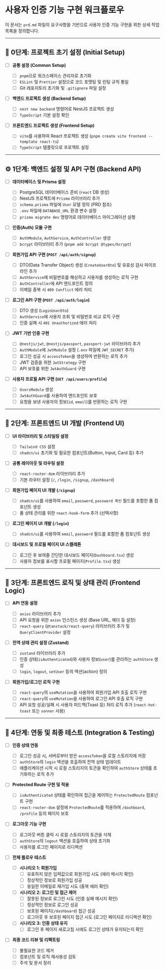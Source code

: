 # 사용자 인증 기능 구현 워크플로우

이 문서는 `prd.md` 파일의 요구사항을 기반으로 사용자 인증 기능 구현을 위한 상세 작업 목록을 정의합니다.

---

## 🏁 0단계: 프로젝트 초기 설정 (Initial Setup)

- [ ] **공통 설정 (Common Setup)**

  - [ ] `pnpm`으로 워크스페이스 관리자로 초기화
  - [ ] `ESLint` 및 `Prettier` 설정으로 코드 포맷팅 및 린팅 규칙 통일
  - [ ] Git 레포지토리 초기화 및 `.gitignore` 파일 설정

- [ ] **백엔드 프로젝트 생성 (Backend Setup)**

  - [ ] `nest new backend` 명령어로 NestJS 프로젝트 생성
  - [ ] `TypeScript` 기본 설정 확인

- [ ] **프론트엔드 프로젝트 생성 (Frontend Setup)**
  - [ ] `vite`를 사용하여 React 프로젝트 생성 (`pnpm create vite frontend --template react-ts`)
  - [ ] `TypeScript` 템플릿으로 프로젝트 설정

---

## ⚙️ 1단계: 백엔드 설정 및 API 구현 (Backend API)

- [ ] **데이터베이스 및 Prisma 설정**

  - [ ] PostgreSQL 데이터베이스 준비 (`react` DB 생성)
  - [ ] NestJS 프로젝트에 `Prisma` 라이브러리 추가
  - [ ] `schema.prisma` 파일에 `User` 모델 정의 (PRD 참조)
  - [ ] `.env` 파일에 `DATABASE_URL` 환경 변수 설정
  - [ ] `prisma migrate dev` 명령어로 데이터베이스 마이그레이션 실행

- [ ] **인증(Auth) 모듈 구현**

  - [ ] `AuthModule`, `AuthService`, `AuthController` 생성
  - [ ] `bcrypt` 라이브러리 추가 (`pnpm add bcrypt @types/bcrypt`)

- [ ] **회원가입 API 구현 (`POST /api/auth/signup`)**

  - [ ] DTO(Data Transfer Object) 생성 (`CreateUserDto`) 및 유효성 검사 파이프라인 추가
  - [ ] `AuthService`에 비밀번호를 해싱하고 사용자를 생성하는 로직 구현
  - [ ] `AuthController`에 API 엔드포인트 정의
  - [ ] 이메일 중복 시 `409 Conflict` 에러 처리

- [ ] **로그인 API 구현 (`POST /api/auth/login`)**

  - [ ] DTO 생성 (`LoginUserDto`)
  - [ ] `AuthService`에 사용자 조회 및 비밀번호 비교 로직 구현
  - [ ] 인증 실패 시 `401 Unauthorized` 에러 처리

- [ ] **JWT 기반 인증 구현**

  - [ ] `@nestjs/jwt`, `@nestjs/passport`, `passport-jwt` 라이브러리 추가
  - [ ] `AuthModule`에 `JwtModule` 설정 (`.env` 파일에 `JWT_SECRET` 추가)
  - [ ] 로그인 성공 시 `accessToken`을 생성하여 반환하는 로직 추가
  - [ ] JWT 검증을 위한 `JwtStrategy` 구현
  - [ ] API 보호를 위한 `JwtAuthGuard` 구현

- [ ] **사용자 프로필 API 구현 (`GET /api/users/profile`)**
  - [ ] `UsersModule` 생성
  - [ ] `JwtAuthGuard`를 사용하여 엔드포인트 보호
  - [ ] 요청을 보낸 사용자의 정보(`id`, `email`)를 반환하는 로직 구현

---

## 🎨 2단계: 프론트엔드 UI 개발 (Frontend UI)

- [ ] **UI 라이브러리 및 스타일링 설정**

  - [ ] `Tailwind CSS` 설정
  - [ ] `shadcn/ui` 초기화 및 필요한 컴포넌트(Button, Input, Card 등) 추가

- [ ] **공통 레이아웃 및 라우팅 설정**

  - [ ] `react-router-dom` 라이브러리 추가
  - [ ] 기본 라우터 설정 (`/`, `/login`, `/signup`, `/dashboard`)

- [ ] **회원가입 페이지 UI 개발 (`/signup`)**

  - [ ] `shadcn/ui`를 사용하여 `email`, `password`, `password 확인` 필드를 포함한 폼 컴포넌트 생성
  - [ ] 폼 상태 관리를 위한 `react-hook-form` 추가 (선택사항)

- [ ] **로그인 페이지 UI 개발 (`/login`)**

  - [ ] `shadcn/ui`를 사용하여 `email`, `password` 필드를 포함한 폼 컴포넌트 생성

- [ ] **대시보드 및 프로필 페이지 UI 스켈레톤**
  - [ ] 로그인 후 보여줄 간단한 대시보드 페이지(`Dashboard.tsx`) 생성
  - [ ] 사용자 정보를 표시할 프로필 페이지(`Profile.tsx`) 생성

---

## 🧠 3단계: 프론트엔드 로직 및 상태 관리 (Frontend Logic)

- [ ] **API 연동 설정**

  - [ ] `axios` 라이브러리 추가
  - [ ] API 요청을 위한 `axios` 인스턴스 생성 (Base URL, 헤더 등 설정)
  - [ ] `react-query` (`@tanstack/react-query`) 라이브러리 추가 및 `QueryClientProvider` 설정

- [ ] **전역 상태 관리 설정 (Zustand)**

  - [ ] `zustand` 라이브러리 추가
  - [ ] 인증 상태(`isAuthenticated`)와 사용자 정보(`user`)를 관리하는 `authStore` 생성
  - [ ] `login`, `logout`, `setUser` 등의 액션(action) 정의

- [ ] **회원가입/로그인 로직 구현**
  - [ ] `react-query`의 `useMutation`을 사용하여 회원가입 API 호출 로직 구현
  - [ ] `react-query`의 `useMutation`을 사용하여 로그인 API 호출 로직 구현
  - [ ] API 요청 성공/실패 시 사용자 피드백(Toast 등) 처리 로직 추가 (`react-hot-toast` 또는 `sonner` 사용)

---

## 🔗 4단계: 연동 및 최종 테스트 (Integration & Testing)

- [ ] **인증 상태 연동**

  - [ ] 로그인 성공 시, 서버로부터 받은 `accessToken`을 로컬 스토리지에 저장
  - [ ] `authStore`의 `login` 액션을 호출하여 전역 상태 업데이트
  - [ ] 애플리케이션 시작 시 로컬 스토리지의 토큰을 확인하여 `authStore` 상태를 초기화하는 로직 추가

- [ ] **Protected Route 구현 및 적용**

  - [ ] `isAuthenticated` 상태를 확인하여 접근을 제어하는 `ProtectedRoute` 컴포넌트 구현
  - [ ] `react-router-dom` 설정에 `ProtectedRoute`를 적용하여 `/dashboard`, `/profile` 등의 페이지 보호

- [ ] **로그아웃 기능 구현**

  - [ ] 로그아웃 버튼 클릭 시 로컬 스토리지의 토큰을 삭제
  - [ ] `authStore`의 `logout` 액션을 호출하여 상태 초기화
  - [ ] 사용자를 로그인 페이지로 리디렉션

- [ ] **전체 플로우 테스트**

  - [ ] **시나리오 1: 회원가입**
    - [ ] 유효하지 않은 입력값으로 회원가입 시도 (에러 메시지 확인)
    - [ ] 정상적인 정보로 회원가입 성공
    - [ ] 동일한 이메일로 재가입 시도 (중복 에러 확인)
  - [ ] **시나리오 2: 로그인 및 접근 제어**
    - [ ] 잘못된 정보로 로그인 시도 (인증 실패 메시지 확인)
    - [ ] 정상적인 정보로 로그인 성공
    - [ ] 보호된 페이지(`/dashboard`) 접근 성공
    - [ ] 로그아웃 후 보호된 페이지 접근 시도 (로그인 페이지로 리디렉션 확인)
  - [ ] **시나리오 3: 인증 상태 유지**
    - [ ] 로그인 후 페이지 새로고침 시에도 로그인 상태가 유지되는지 확인

- [ ] **최종 코드 리뷰 및 리팩토링**
  - [ ] 불필요한 코드 제거
  - [ ] 컴포넌트 및 로직 재사용성 검토
  - [ ] 주석 및 문서 정리

